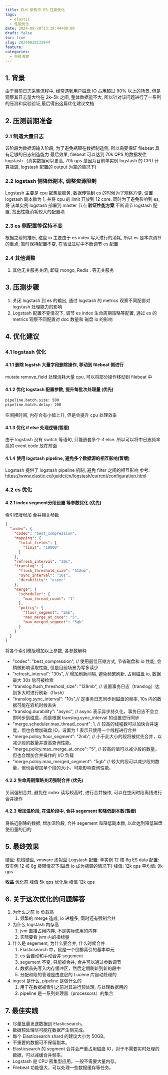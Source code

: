 ```yaml
---
title: ELK 架构中 ES 性能优化
tags:
  - elastic
  - 性能优化
date: 2024-08-28T13:38:44+08:00
draft: false
toc: true
slug: 20240828133844
feature: 
categories:
  - 杂技浅尝
---
```

## 1. 背景

由于目前日志采集流程中, 经常遇到用户磁盘 IO 占用超过 90% 以上的场景, 但是观察其日志量大约在 2k~5k 之间, 整体数据量不大, 所以针对该问题进行了一系列的压测和实验验证,最后得出这篇优化建议文档

<!--more-->

## 2. 压测前期准备
### 2.1 制造大量日志
该阶段为数据源输入阶段, 为了避免瓶颈在数据制造侧, 所以需要保证 filebeat 具有足够的日志制造能力
最后效果, filebeat 可以达到 70k QPS 的数据发往logstash . (真实数据可以更高, 70k qps 是因为目前单实例 logstash 的 CPU 计算瓶颈, logstash 配置的 output 为空的情况下)

### 2.2 logstash 侧降低副本, 调整资源限制
Logstash 主要是 cpu 密集型服务, 数据传输到 es 的时候为了观察方便, 设置 logstash 副本数为 1, 并将 cpu 的 limit 开放到 12 core. 同时为了避免影响到 es, 将 该单实例 logstash 部署到 master 节点
**验证性能方案**
不断调节 logstash 配置, 找出性能消耗较大的配置项
### 2.3 es 侧配置等保持不变
根据之前的推断, 磁盘 io 主要由于 es index 写入进行的消耗, 所以 es 是本次调节的重点, 暂时保持配置不变, 在验证过程中不断调节 es 配置
### 2.4 其他调整
1. 其他无关服务关闭, 卸载 mongo, Redis .  等无关服务
## 3. 压测步骤
1. 关闭 logstash 到 es 的输出, 通过 logstash 的 metrics 观察不同配置对 logstash 处理能力的影响
2. Logstash 配置不变情况下, 调节 es index 生命周期策略等配置, 通过 es 的 metrics 观察不同配置对 doc 数量和 磁盘 io 的影响
## 4. 优化建议
### 4.1 logstash 优化
#### 4.1.1 删除 logstsh 大量字段删除操作, 移动到 filebeat 侧进行 
mutate remove_field 处理消耗大量 cpu, 可以将部分操作移动到 filebeat 中
#### 4.1.2 优化 logstash 配置参数, 提升每批次处理量 (优先)

```bash
pipeline.batch.size: 500
pipeline.batch.delay: 200
```
空间换时间, 内存会有小幅上升, 但是会提升 cpu 处理效率

#### 4.1.3 优化 if else 处理逻辑(暂缓)
由于 logstash 没有 switch 等语句, 只能嵌套多个 if else. 所以可以将中日志频率高的 event code 放在前面
#### 4.1.4 使用 logstash pipeline, 避免多个数据源的相互影响(暂缓)
Logstash 提供了 logstash pipeline 机制, 避免 filter 之间的相互影响
参考: https://www.elastic.co/guide/en/logstash/current/configuration.html
### 4.2 es 优化
#### 4.2.1 index segment分段设置 等参数优化 (优先)
索引模版增加 合并相关参数
```json
{
  "index": {
    "codec": "best_compression", 
    "mapping": {
      "total_fields": {
        "limit": "10000"
      }
    },
    "refresh_interval": "30s",
    "translog": {
      "flush_threshold_size": "512mb",
      "sync_interval": "10s",
      "durability": "async"
    },
    "merge": {
      "scheduler": {
        "max_thread_count": "1"
      },
      "policy": {
        "floor_segment": "2mb",
        "max_merge_at_once": "5",
        "max_merged_segment": "5gb"
      }
    }
  }
}
```

将各个索引模版增加以上参数, 各参数解释
- "codec": "best_compression",  // 使用最佳压缩方式, 节省磁盘和 io 性能, 会稍微影响读取性能, 但是目前场景为写多读少
-  "refresh_interval": "30s",  // 增加刷新间隔, 避免频繁刷新, 占用磁盘 io, 数据最大 30s 后可被检索
-  "translog.flush_threshold_size": "128mb", // 设置事务日志（translog）达到多大时进行刷新（flush）
-  "translog.sync_interval": "10s",// 定事务日志同步到磁盘的频率, 10s 内的数据可能在宕机时候丢失
-  "translog.durability": "async", // async 表示异步持久化，事务日志不会立即同步到磁盘，而是根据 translog.sync_interval 的设置进行同步
-  "merge.scheduler.max_thread_count": 1, // 较高的线程数可以加快合并速度，但也会增加磁盘 IO。设置为 1 表示只使用一个线程进行合并
-  "merge.policy.floor_segment": "2mb", // 小于此大小的段将被优先合并，以减少段的数量并提高查询性能。
-  "merge.policy.max_merge_at_once": "5",  // 较高的值可以减少段的数量，但也会增加合并操作的 I/O 负载
-  "merge.policy.max_merged_segment": "5gb"  // 较大的段可以减少段的数量，但也会增加单个段的大小，可能影响查询性能。
#### 4.2.2 生命周期策略关闭强制合并 (优先)
关闭强制合并, 避免在 index 读写较高时, 进行合并操作, 可以在空闲时段离线进行合并操作

#### 4.2.3 增加温阶段, 在温阶段中, 合并 segement 和降低副本数(暂缓)
将临近删除的数据, 增加温阶段, 合并 segement 和降低副本数, 以此达到降低磁盘使用量的目的

## 5. 最终效果

硬盘: 机械硬盘, vmware 虚拟盘
Logstash 配置: 单实例 12 核 8g
ES data 配置: 双实例 12 核 8g
极限情况下(磁盘 io 成为瓶颈的情况下)
峰值: 12k qps
平均值: 9k qps

**收益**
优化前 峰值 5k qps
优化后 峰值 12k qps

## 6.  关于这次优化的问题解答
1. 为什么之前 io 负载高
	1. 频繁的 merge 造成, io 进程多, 同时还有强制合并
2. 为什么 logstash 内存高
	1. jvm 直接占用内存, 不是实际使用的内存
	2. 实际要看 jvm 内的指标量
3. 什么是 segement, 为什么要合并, 什么时候合并
	1. Elasticsearch 中，段是一个倒排索引的基本单元
	2. es 会自动和手动合并 segement
	3. segement 不变, 只能被合并, 合并可以通过参数调节
	4. 数据首先写入内存缓冲区，然后定期刷新到新的段中
	5. 分配和段的管理是由底层的 Lucene 库自动处理的
4. ingest 是什么, pipeline 是做什么的
	1. 用于在数据被索引之前对其进行预处理, 与处理数据用的
	2. pipeline 是一系列处理器（processors）的集合

## 7. 最佳实践
- 尽量批量发送数据到 Elasticsearch。
- 数据预处理尽可能在数据产生侧完成。
- 每个 Elasticsearch shard 的建议大小为 50GB。
- 不重要的数据可不保留副本。
- Elasticsearch 的 segment 合并会严重占用磁盘 IO，对于不需要实时处理的数据，可以减缓合并频率。
- Logstash 是 CPU 密集型应用，一般不需要大量内存。
- Filebeat 功能强大，可以处理一些数据缓存等任务。








